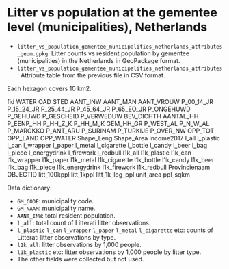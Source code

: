 # Litter vs population at the gementee level (municipalities), Netherlands

- `litter_vs_population_gementee_municipalities_netherlands_attributes_geom.gpkg`: Litter counts vs resident population by gementee (municipalities) in the Netherlands in GeoPackage format.
- `litter_vs_population_gementee_municipalities_netherlands_attributes`: Attribute table from the previous file in CSV format.

Each hexagon covers 10 km2.

fid			WATER	OAD	STED	AANT_INW	AANT_MAN	AANT_VROUW	P_00_14_JR	P_15_24_JR	P_25_44_JR	P_45_64_JR	P_65_EO_JR	P_ONGEHUWD	P_GEHUWD	P_GESCHEID	P_VERWEDUW	BEV_DICHTH	AANTAL_HH	P_EENP_HH	P_HH_Z_K	P_HH_M_K	GEM_HH_GR	P_WEST_AL	P_N_W_AL	P_MAROKKO	P_ANT_ARU	P_SURINAM	P_TURKIJE	P_OVER_NW	OPP_TOT	OPP_LAND	OPP_WATER	Shape_Leng	Shape_Area	income2017	l_all	l_plastic	l_can	l_wrapper	l_paper	l_metal	l_cigarette	l_bottle	l_candy	l_beer	l_bag	l_piece	l_energydrink	l_firework	l_redbull	l1k_all	l1k_plastic	l1k_can	l1k_wrapper	l1k_paper	l1k_metal	l1k_cigarette	l1k_bottle	l1k_candy	l1k_beer	l1k_bag	l1k_piece	l1k_energydrink	l1k_firework	l1k_redbull	Provincienaam	OBJECTID	litt_100kppl	litt_1kppl	litt_1k_log_ppl	unit_area	ppl_sqkm

Data dictionary: 
- `GM_CODE`: municipality code.
- `GM_NAAM`: municipality name.
- `AANT_INW`: total resident population.
- `l_all`: total count of Litterati litter observations.
- `l_plastic` `l_can` `l_wrapper` `l_paper` `l_metal` `l_cigarette` etc: counts of Litterati litter observations by type.
- `l1k_all`: litter observations by 1,000 people.
- `l1k_plastic` etc: litter observations by 1,000 people by litter type.
- The other fields were collected but not used.
